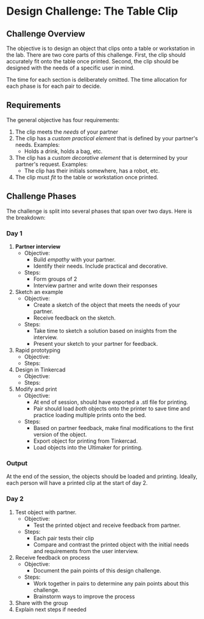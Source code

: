 # Design Challenge: The Table Clip

## Challenge Overview
The objective is to design an object that clips onto a table or workstation in the lab. There are two core parts of this challenge. First, the clip should accurately fit onto the table once printed. Second, the clip should be designed with the needs of a specific user in mind.

The time for each section is deliberately omitted. The time allocation for each phase is for each pair to decide.

## Requirements
The general objective has four requirements:
1. The clip meets the _needs_ of your partner
2. The clip has a _custom practical element_ that is defined by your partner's needs. Examples:
    - Holds a drink, holds a bag, etc.
3. The clip has a _custom decorative element_ that is determined by your partner's request. Examples:
    - The clip has their initials somewhere, has a robot, etc.
4. The clip must _fit_ to the table or workstation once printed.

## Challenge Phases
The challenge is split into several phases that span over two days. Here is the breakdown:

### Day 1
1. **Partner interview**
    - Objective:
        - Build _empathy_ with your partner.
        - Identify their needs. Include practical and decorative.
    - Steps:
        - Form groups of 2
        - Interview partner and write down their responses
2. Sketch an example
    - Objective:
        - Create a sketch of the object that meets the needs of your partner.
        - Receive feedback on the sketch.
    - Steps:
        - Take time to sketch a solution based on insights from the interview.
        - Present your sketch to your partner for feedback.
3. Rapid prototyping
    - Objective:
    - Steps:
4. Design in Tinkercad
    - Objective:
    - Steps:
5. Modify and print
    - Objective:
        - At end of session, should have exported a .stl file for printing.
        - Pair should load _both_ objects onto the printer to save time and practice loading multiple prints onto the bed.
    - Steps:
        - Based on partner feedback, make final modifications to the first version of the object.
        - Export object for printing from Tinkercad.
        - Load objects into the Ultimaker for printing.

### Output
At the end of the session, the objects should be loaded and printing. Ideally, each person will have a printed clip at the start of day 2.

### Day 2
1. Test object with partner.
    - Objective:
        - Test the printed object and receive feedback from partner.
    - Steps:
        - Each pair tests their clip
        - Compare and contrast the printed object with the initial needs and requirements from the user interview.
2. Receive feedback on process
    - Objective:
        - Document the pain points of this design challenge.
    - Steps:
        - Work together in pairs to determine any pain points about this challenge.
        - Brainstorm ways to improve the process
3. Share with the group
4. Explain next steps if needed
